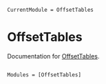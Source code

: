```@meta
CurrentModule = OffsetTables
```

# OffsetTables

Documentation for [OffsetTables](https://github.com/LilithHafner/OffsetTables.jl).

```@index
```

```@autodocs
Modules = [OffsetTables]
```
